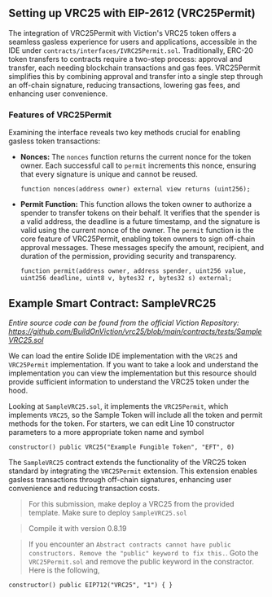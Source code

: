 ## Setting up VRC25 with EIP-2612 (VRC25Permit)

The integration of VRC25Permit with Viction's VRC25 token offers a seamless gasless experience for users and applications, accessible in the IDE under `contracts/interfaces/IVRC25Permit.sol`. Traditionally, ERC-20 token transfers to contracts require a two-step process: approval and transfer, each needing blockchain transactions and gas fees. VRC25Permit simplifies this by combining approval and transfer into a single step through an off-chain signature, reducing transactions, lowering gas fees, and enhancing user convenience.

### Features of VRC25Permit

Examining the interface reveals two key methods crucial for enabling gasless token transactions:

- **Nonces:** The `nonces` function returns the current nonce for the token owner. Each successful call to `permit` increments this nonce, ensuring that every signature is unique and cannot be reused.

  ```solidity
  function nonces(address owner) external view returns (uint256);
  ```

- **Permit Function:** This function allows the token owner to authorize a spender to transfer tokens on their behalf. It verifies that the spender is a valid address, the deadline is a future timestamp, and the signature is valid using the current nonce of the owner. The `permit` function is the core feature of VRC25Permit, enabling token owners to sign off-chain approval messages. These messages specify the amount, recipient, and duration of the permission, providing security and transparency.

  ```solidity
  function permit(address owner, address spender, uint256 value, uint256 deadline, uint8 v, bytes32 r, bytes32 s) external;
  ```

## Example Smart Contract: SampleVRC25

*Entire source code can be found from the official Viction Repository: https://github.com/BuildOnViction/vrc25/blob/main/contracts/tests/SampleVRC25.sol*

We can load the entire Solide IDE implementation with the `VRC25` and `VRC25Permit` implementation. If you want to take a look and understand the implementation you can view the implementation but this resource should provide sufficient information to understand the VRC25 token under the hood. 

Looking at `SampleVRC25.sol`, it implements the `VRC25Permit`, which implements `VRC25`, so the Sample Token will include all the token and permit methods for the token. For starters, we can edit Line 10 constructor parameters to a more appropriate token name and symbol

```
constructor() public VRC25("Example Fungible Token", "EFT", 0)
```

The `SampleVRC25` contract extends the functionality of the VRC25 token standard by integrating the `VRC25Permit` extension. This extension enables gasless transactions through off-chain signatures, enhancing user convenience and reducing transaction costs.


> For this submission, make deploy a VRC25 from the provided template. Make sure to deploy `SampleVRC25.sol`

> Compile it with version 0.8.19

> If you encounter an `Abstract contracts cannot have public constructors. Remove the "public" keyword to fix this.`. Goto the `VRC25Permit.sol` and remove the public keyword in the constractor. Here is the following,

```
constructor() public EIP712("VRC25", "1") { }
```